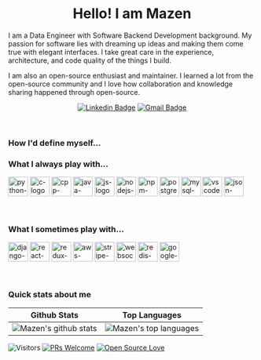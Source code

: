<h1 align="center"> Hello! I am Mazen</h1>

<p align="center">

I am a Data Engineer with Software Backend Development background. My passion for software lies with dreaming up ideas and making them come true with elegant interfaces. I take great care in the experience, architecture, and code quality of the things I build.
</P>
<p>
I am also an open-source enthusiast and maintainer. I learned a lot from the open-source community and I love how collaboration and knowledge sharing happened through open-source.  
</p>
  
<div align="center">
  
  [![Linkedin Badge](https://img.shields.io/badge/-LINKEDIN-blue?style=flat-square&logo=Linkedin&logoColor=white&link=https://www.linkedin.com/in/mazen-elba/)](https://www.linkedin.com/in/mazen-elba/)
  [![Gmail Badge](https://img.shields.io/badge/-EMAIL-c14438?style=flat-square&logo=Gmail&logoColor=white&link=mailto:mazen.elba@gmail.com)](mailto:mazen.elba@gmail.com)
</div>
<br>

<h3>How I'd define myself...</h3>


### What I always play with...
<p> 
  <img height="40" src="https://github.com/zumrudu-anka/zumrudu-anka/blob/master/images/python-original.svg" alt="python-logo">
  <img height="40" src="https://github.com/zumrudu-anka/zumrudu-anka/blob/master/images/c.svg" alt="c-logo">
  <img height="40" src="https://github.com/zumrudu-anka/zumrudu-anka/blob/master/images/cpp.svg" alt="cpp-logo">
  <img height="40" src="https://github.com/zumrudu-anka/zumrudu-anka/blob/master/images/java-original.svg" alt="java-logo">
  <img height="40" src="https://github.com/zumrudu-anka/zumrudu-anka/blob/master/images/javascript.svg" alt="js-logo">
  <img height="40" src="https://res.cloudinary.com/nico1711/image/upload/c_scale,h_30/v1598849653/node-js_tkywbk.png" alt="nodejs-logo">
  <img height="40" src="https://github.com/zumrudu-anka/zumrudu-anka/blob/master/images/npm.svg" alt="npm-logo">
  <img height="40" src="https://github.com/zumrudu-anka/zumrudu-anka/blob/master/images/postgresql.svg" alt="postgres-logo">
  <img height="40" src="https://github.com/zumrudu-anka/zumrudu-anka/blob/master/images/mysql.svg" alt="mysql-logo">
  <img height="40" src="https://github.com/zumrudu-anka/zumrudu-anka/blob/master/images/vscode.png" alt="vscode-logo">
  <img height="40" src="https://github.com/zumrudu-anka/zumrudu-anka/blob/master/images/json.svg" alt="json-logo">
</p>

<br>

### What I sometimes play with...
<p>
  <img height="40" src="https://github.com/zumrudu-anka/zumrudu-anka/blob/master/images/django.png" alt="django-logo">
  <img height="40" src="https://github.com/zumrudu-anka/zumrudu-anka/blob/master/images/react-original.svg" alt="react-logo">
  <img height="40" src="https://github.com/zumrudu-anka/zumrudu-anka/blob/master/images/redux.svg" alt="redux-logo">
  <img height="40" src="https://res.cloudinary.com/nico1711/image/upload/c_scale,h_30/v1598849658/aws_zdxicw.jpg" alt="aws-logo">
  <img height="40" src="https://res.cloudinary.com/nico1711/image/upload/c_scale,h_30/v1598849655/stripe_wpdp4s.png" alt="stripe-logo">
  <img height="40" src="https://res.cloudinary.com/nico1711/image/upload/c_scale,h_30/v1598849654/websockets_owvtbv.png" alt="websockets-logo">
  <img height="40" src="https://res.cloudinary.com/nico1711/image/upload/c_scale,h_30/v1598849653/redis_xtyczu.png" alt="redis-logo">
  <img height="40" src="https://res.cloudinary.com/nico1711/image/upload/c_scale,h_30/v1598849651/googledeveloper_dpefgw.png" alt="google-dev-logo">
</p>

<br>

### Quick stats about me
| Github Stats | Top Languages |
| --- | --- |
| ![Mazen's github stats](https://github-readme-stats.vercel.app/api?username=mazen-elba&show_icons=true&title_color=f6c32c&icon_color=f6c32c&text_color=9f9f9f&bg_color=151515&count_private=true) | ![Mazen's top languages](https://github-readme-stats.vercel.app/api/top-langs/?username=mazen-elba&show_icons=true&title_color=f6c32c&icon_color=f6c32c&text_color=9f9f9f&bg_color=151515&count_private=true&layout=compact) |


![Visitors](https://visitor-badge.glitch.me/badge?page_id=mazen-elba.mazen-elba) [![PRs Welcome](https://img.shields.io/badge/PRs-welcome-brightgreen.svg?style=flat&logo=github)](https://github.com/mazen-elba) [![Open Source Love](https://badges.frapsoft.com/os/v2/open-source.svg?v=103)](https://github.com/mazen-elba)
